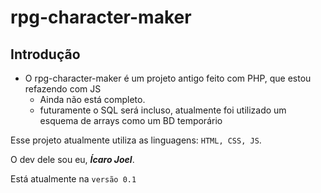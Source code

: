 # rpg-character-maker 

## Introdução

- O rpg-character-maker é um projeto antigo feito com PHP, que estou refazendo com JS
  - Ainda não está completo.
  - futuramente o SQL será incluso, atualmente foi utilizado um esquema de arrays como um BD temporário

Esse projeto atualmente utiliza as linguagens: ```HTML, CSS, JS```.

O dev dele sou eu, ***Ícaro Joel***.

Está atualmente na ``versão 0.1``
